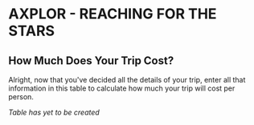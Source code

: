 # AXPLOR - REACHING FOR THE STARS

## How Much Does Your Trip Cost?

Alright, now that you've decided all the details of your trip, enter all that information in this table to calculate how much your trip will cost per person.

*Table has yet to be created*
